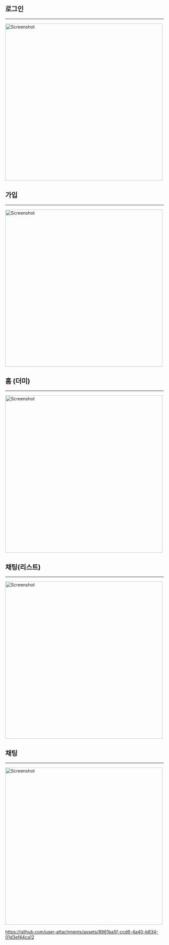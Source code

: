 ## 로그인
---------------
<img src="https://github.com/user-attachments/assets/9cb263cc-4465-467d-99ea-66f3d40e539b" alt="Screenshot" width="500">


## 가입
---------------
<img src="https://github.com/user-attachments/assets/8121b31f-7411-4970-8bae-cdb4c99eed2c" alt="Screenshot" width="500">


## 홈 (더미)

---------------
<img src="https://github.com/user-attachments/assets/ea66b9e0-2914-4289-a53f-aeb9d9d0c698" alt="Screenshot" width="500">


## 채팅(리스트)
---------------
<img src="https://github.com/user-attachments/assets/c6c2e410-2a5d-4058-b70c-396a8cc0fe59" alt="Screenshot" width="500">


## 채팅
---------------
<img src="https://github.com/user-attachments/assets/d8c1b205-50ec-49db-afd3-0d714935781b" alt="Screenshot" width="500">





https://github.com/user-attachments/assets/8961ba5f-ccd6-4a40-b834-01d3ef44ca12


